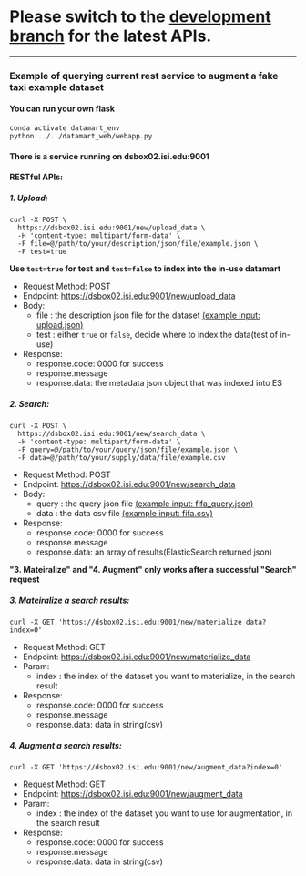 # Please switch to the [development branch](https://github.com/usc-isi-i2/datamart/tree/development) for the latest APIs.

--------------------

### Example of querying current rest service to augment a fake taxi example dataset

#### You can run your own flask
```commandline
conda activate datamart_env
python ../../datamart_web/webapp.py
```

#### There is a service running on dsbox02.isi.edu:9001

#### RESTful APIs:
##### 1. Upload:
```angular2html
curl -X POST \
  https://dsbox02.isi.edu:9001/new/upload_data \
  -H 'content-type: multipart/form-data' \
  -F file=@/path/to/your/description/json/file/example.json \
  -F test=true
```
**Use `test=true` for test and `test=false` to index into the in-use datamart**
- Request Method: POST
- Endpoint: https://dsbox02.isi.edu:9001/new/upload_data
- Body: 
    - file : the description json file for the dataset [(example input: upload.json)](upload.json)
    - test : either `true` or `false`, decide where to index the data(test of in-use)
- Response:
    - response.code: 0000 for success
    - response.message
    - response.data: the metadata json object that was indexed into ES
    
##### 2. Search:
```angular2html
curl -X POST \
  https://dsbox02.isi.edu:9001/new/search_data \
  -H 'content-type: multipart/form-data' \
  -F query=@/path/to/your/query/json/file/example.json \
  -F data=@/path/to/your/supply/data/file/example.csv
```
- Request Method: POST
- Endpoint: https://dsbox02.isi.edu:9001/new/search_data
- Body: 
    - query : the query json file [(example input: fifa_query.json)](../fifa_example/fifa_query.json)
    - data : the data csv file [(example input: fifa.csv)](../fifa_examplefifa.csv)
- Response:
    - response.code: 0000 for success
    - response.message
    - response.data: an array of results(ElasticSearch returned json)
    
    
**"3. Mateiralize" and "4. Augment" only works after a successful "Search" request**
##### 3. Mateiralize a search results:
```angular2html
curl -X GET 'https://dsbox02.isi.edu:9001/new/materialize_data?index=0' 
```
- Request Method: GET
- Endpoint: https://dsbox02.isi.edu:9001/new/materialize_data
- Param: 
    - index :  the index of the dataset you want to materialize, in the search result
- Response:
    - response.code: 0000 for success
    - response.message
    - response.data: data in string(csv)
    
##### 4. Augment a search results:
```angular2html
curl -X GET 'https://dsbox02.isi.edu:9001/new/augment_data?index=0' 
```
- Request Method: GET
- Endpoint: https://dsbox02.isi.edu:9001/new/augment_data
- Param: 
    - index :  the index of the dataset you want to use for augmentation, in the search result
- Response:
    - response.code: 0000 for success
    - response.message
    - response.data: data in string(csv)


